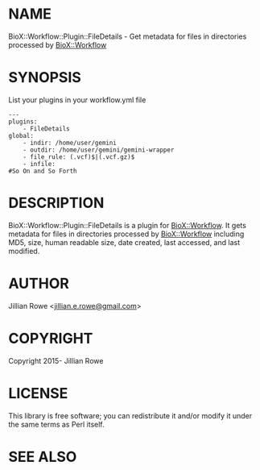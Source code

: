 # NAME

BioX::Workflow::Plugin::FileDetails - Get metadata for files in directories
processed by [BioX::Workflow](https://metacpan.org/pod/BioX::Workflow)

# SYNOPSIS

List your plugins in your workflow.yml file

    ---
    plugins:
        - FileDetails
    global:
        - indir: /home/user/gemini
        - outdir: /home/user/gemini/gemini-wrapper
        - file_rule: (.vcf)$|(.vcf.gz)$
        - infile:
    #So On and So Forth

# DESCRIPTION

BioX::Workflow::Plugin::FileDetails is a plugin for [BioX::Workflow](https://metacpan.org/pod/BioX::Workflow). It gets
metadata for files in directories processed by [BioX::Workflow](https://metacpan.org/pod/BioX::Workflow) including MD5,
size, human readable size, date created, last accessed, and last modified.

# AUTHOR

Jillian Rowe &lt;jillian.e.rowe@gmail.com>

# COPYRIGHT

Copyright 2015- Jillian Rowe

# LICENSE

This library is free software; you can redistribute it and/or modify
it under the same terms as Perl itself.

# SEE ALSO
